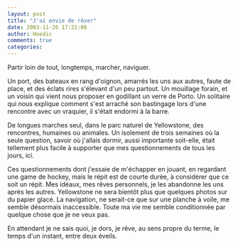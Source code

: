 ```yaml
---
layout: post
title: "J'ai envie de rêver"
date: 2003-11-26 17:21:08
author: Hoedic
comments: true
categories: 
---
```



Partir loin de tout, longtemps, marcher, naviguer. 

Un port, des bateaux en rang d'oignon, amarrés les uns aux autres, faute de place, et des éclats rires s'élevant d'un peu partout. Un mouillage forain, et un voisin qui vient nous proposer en godillant un verre de Porto. Un solitaire qui nous explique comment s'est arraché son bastingage lors d'une rencontre avec un vraquier, il s'était endormi à la barre.

De longues marches seul, dans le parc naturel de Yellowstone, des rencontres, humaines ou animales. Un isolement de trois semaines où la seule question, savoir où j'allais dormir, aussi importante soit-elle, était tellement plus facile à supporter que mes questionnements de tous les jours, ici.

Ces questionnements dont j'essaie de m'échapper en jouant, en regardant une game de hockey, mais le répit est de courte durée, à considérer que ce soit un répit. 
Mes idéaux, mes rêves personnels, je les abandonne les uns après les autres. Yellowstone ne sera bientôt plus que quelques photos sur du papier glacé. La navigation, ne serait-ce que sur une planche à voile, me semble désormais inaccessible. Toute ma vie me semble conditionnée par quelque chose que je ne veux pas.

En attendant je ne sais quoi, je dors, je rêve, au sens propre du terme, le temps d'un instant, entre deux éveils.